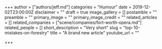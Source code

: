 +++
author = ["authors/jeff.md"]
categories = "Humour"
date = 2019-12-02T23:00:00Z
disclaimer = ""
draft = true
image_gallery = []
postamble = ""
preamble = ""
primary_image = ""
primary_image_credit = ""
related_articles = []
related_companies = ["scene/companies/fort-worth-opera.md"]
related_people = []
short_description = "Very short"
slug = "top-10-mistakes-on-forestry"
title = "A brand new article"
youtube_url = ""

+++
